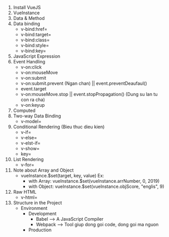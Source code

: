 1. Install VueJS
2. VueInstance 
3. Data & Method 
4. Data binding
    - v-bind:href=
    - v-bind:target=
    - v-bind:class=
    - v-bind:style=
    - v-bind:key=
5. JavaScript Expression
6. Event Handling
    - v-on:click
    - v-on:mouseMove
    - v-on:submit
    - v-on:submit.prevent (Ngan chan) || event.preventDeaufaul()
    - event.target
    - v-on:mouseMove.stop || event.stopPropagation() (Dung su lan tu con ra cha)
    - v-on:keyup
7. Computed
8. Two-way Data Binding
    - v-model= 
9. Conditional Rendering (Bieu thuc dieu kien)
    - v-if=
    - v-else=
    - v-elst-if=
    - v-show=
    - key=
10. List Rendering
    - v-for=
11. Note about Array and Object
    - vueInstance.$set(target, key, value) 
    Ex: 
        - with Array: vueInstance.$set(vueInstance.arrNumber, 0, 2019)
        - with Object: vueInstance.$set(vueInstance.objScore, "englis", 9)
12. Raw HTML
    - v-html=
13. Structure in the Project
    - Environment
        + Development
            - Babel --> A JavaScript Compiler
            - Webpack --> Tool giup dong goi code, dong goi ma nguon
        + Production
